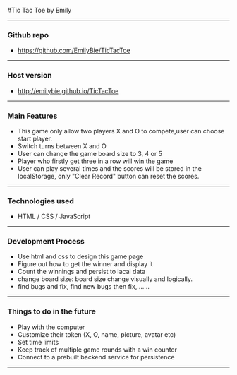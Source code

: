 #Tic Tac Toe by Emily
___________________________________________________________________________________
### Github repo
* https://github.com/EmilyBie/TicTacToe

___________________________________________________________________________________

### Host version

* http://emilybie.github.io/TicTacToe

___________________________________________________________________________________

### Main Features

* This game only allow two players X and O to compete,user can choose start player.
* Switch turns between X and O
* User can change the game board size to 3, 4 or 5
* Player who firstly get three in a row will win the game
* User can play several times and the scores will be stored in the localStorage, only "Clear Record" button can reset the scores.


___________________________________________________________________________________

### Technologies used

* HTML / CSS / JavaScript


___________________________________________________________________________________

### Development Process

* Use html and css to design this game page
* Figure out how to get the winner and display it
* Count the winnings and persist to lacal data
* change board size: board size change visually and logically.
* find bugs and fix, find new bugs then fix,.......

___________________________________________________________________________________

### Things to do in the future

* Play with the computer
* Customize their token (X, O, name, picture, avatar etc)
* Set time limits
* Keep track of multiple game rounds with a win counter
* Connect to a prebuilt backend service for persistence

___________________________________________________________________________________
